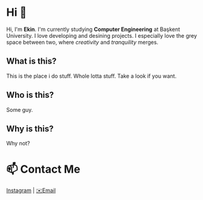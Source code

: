 <!--
**ekinakkaya/ekinakkaya** is a ✨ _special_ ✨ repository because its `README.md` (this file) appears on your GitHub profile.

Here are some ideas to get you started:

- 🔭 I’m currently working on ...
- 🌱 I’m currently learning ...
- 👯 I’m looking to collaborate on ...
- 🤔 I’m looking for help with ...
- 💬 Ask me about ...
- 📫 How to reach me: ...
- 😄 Pronouns: ...
- ⚡ Fun fact: ...
-->
# Hi 👋

Hi, I'm **Ekin**. I'm currently studying **Computer Engineering** at Başkent University.
I love developing and desining projects. I especially love the grey space between two, where *creativity* and *tranquility* merges.

## What is this?

This is the place i do stuff. Whole lotta stuff. Take a look if you want.

## Who is this?

Some guy.

## Why is this?

Why not?

# 📫 Contact Me

[Instagram](https://www.instagram.com/ekinnakkaya/) | [✉️Email](mailto:midamnuvas@gmail.com)
